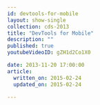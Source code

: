 ```yaml
---
id: devtools-for-mobile
layout: show-single
collection: cds-2013
title: "DevTools for Mobile"
description: ""
published: true
youtubeVideoID: gZH1d2Co1X0

date: 2013-11-20 17:00:00
article:
  written_on: 2015-02-24
  updated_on: 2015-02-24

---
```


